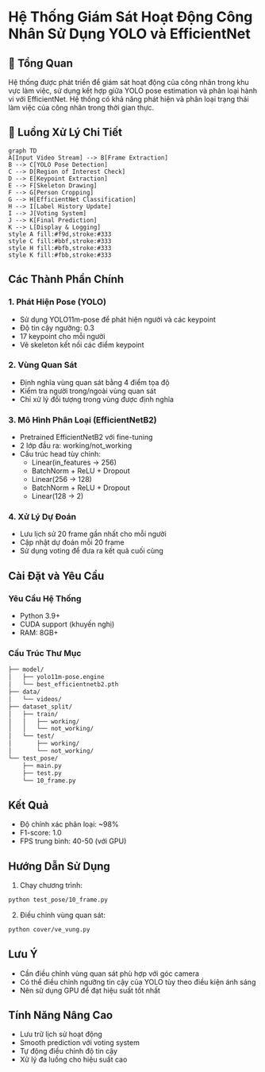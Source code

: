 # Hệ Thống Giám Sát Hoạt Động Công Nhân Sử Dụng YOLO và EfficientNet

## 📝 Tổng Quan
Hệ thống được phát triển để giám sát hoạt động của công nhân trong khu vực làm việc, sử dụng kết hợp giữa YOLO pose estimation và phân loại hành vi với EfficientNet. Hệ thống có khả năng phát hiện và phân loại trạng thái làm việc của công nhân trong thời gian thực.

## 🔄 Luồng Xử Lý Chi Tiết

```mermaid
graph TD
A[Input Video Stream] --> B[Frame Extraction]
B --> C[YOLO Pose Detection]
C --> D[Region of Interest Check]
D --> E[Keypoint Extraction]
E --> F[Skeleton Drawing]
F --> G[Person Cropping]
G --> H[EfficientNet Classification]
H --> I[Label History Update]
I --> J[Voting System]
J --> K[Final Prediction]
K --> L[Display & Logging]
style A fill:#f9d,stroke:#333
style C fill:#bbf,stroke:#333
style H fill:#bfb,stroke:#333
style K fill:#fbb,stroke:#333
```

## Các Thành Phần Chính

### 1. Phát Hiện Pose (YOLO)
- Sử dụng YOLO11m-pose để phát hiện người và các keypoint
- Độ tin cậy ngưỡng: 0.3
- 17 keypoint cho mỗi người
- Vẽ skeleton kết nối các điểm keypoint

### 2. Vùng Quan Sát
- Định nghĩa vùng quan sát bằng 4 điểm tọa độ
- Kiểm tra người trong/ngoài vùng quan sát
- Chỉ xử lý đối tượng trong vùng được định nghĩa

### 3. Mô Hình Phân Loại (EfficientNetB2)
- Pretrained EfficientNetB2 với fine-tuning
- 2 lớp đầu ra: working/not_working
- Cấu trúc head tùy chỉnh:
  - Linear(in_features -> 256)
  - BatchNorm + ReLU + Dropout
  - Linear(256 -> 128)
  - BatchNorm + ReLU + Dropout
  - Linear(128 -> 2)

### 4. Xử Lý Dự Đoán
- Lưu lịch sử 20 frame gần nhất cho mỗi người
- Cập nhật dự đoán mỗi 20 frame
- Sử dụng voting để đưa ra kết quả cuối cùng

## Cài Đặt và Yêu Cầu

### Yêu Cầu Hệ Thống
- Python 3.9+
- CUDA support (khuyến nghị)
- RAM: 8GB+

### Cấu Trúc Thư Mục

```Readme.md
├── model/
│   ├── yolo11m-pose.engine
│   └── best_efficientnetb2.pth
├── data/
│   └── videos/
├── dataset_split/
│   ├── train/
│   │   ├── working/
│   │   └── not_working/
│   └── test/
│       ├── working/
│       └── not_working/
└── test_pose/
    ├── main.py
    ├── test.py
    └── 10_frame.py
```

## Kết Quả
- Độ chính xác phân loại: ~98%
- F1-score: 1.0
- FPS trung bình: 40-50 (với GPU)

## Hướng Dẫn Sử Dụng

1. Chạy chương trình:
```bash
python test_pose/10_frame.py
```

2. Điều chỉnh vùng quan sát:
```bash
python cover/ve_vung.py
```

## Lưu Ý
- Cần điều chỉnh vùng quan sát phù hợp với góc camera
- Có thể điều chỉnh ngưỡng tin cậy của YOLO tùy theo điều kiện ánh sáng
- Nên sử dụng GPU để đạt hiệu suất tốt nhất

## Tính Năng Nâng Cao
- Lưu trữ lịch sử hoạt động
- Smooth prediction với voting system
- Tự động điều chỉnh độ tin cậy
- Xử lý đa luồng cho hiệu suất cao


